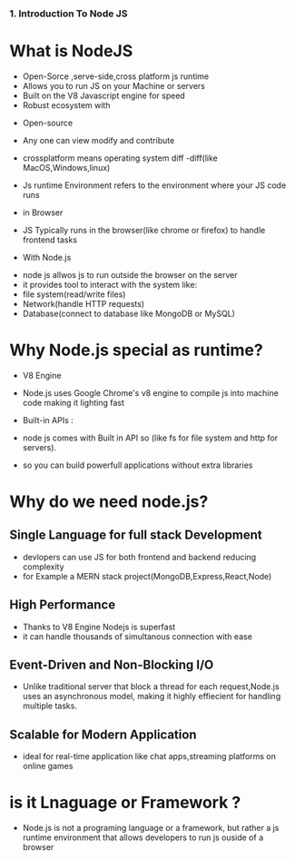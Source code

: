 
### 1. Introduction To Node JS

# What is NodeJS
- Open-Sorce ,serve-side,cross platform js runtime
- Allows you to run JS on your Machine or servers
- Built on the V8 Javascript engine for speed
- Robust ecosystem with 

* Open-source
- Any one can view modify and contribute

* crossplatform means operating system diff -diff(like MacOS,Windows,linux)

* Js runtime Environment refers to the environment where your JS code runs

* in Browser
- JS Typically runs in the browser(like chrome or firefox) to handle frontend tasks

* With Node.js
- node js allwos  js to run outside the browser  on the server
- it provides tool to interact with the system like:
- file system(read/write files)
- Network(handle HTTP requests)
- Database(connect to database like MongoDB or MySQL)

# Why Node.js special as runtime?
- V8 Engine
- Node.js uses Google Chrome's v8 engine to compile js into machine code making it lighting fast

- Built-in APIs :
- node js comes with Built in API so (like fs for  file system and http for servers).
- so you can build powerfull applications without extra libraries

# Why do we need  node.js?

## Single Language for full stack Development
- devlopers can use JS for both  frontend and backend reducing complexity
- for Example  a MERN  stack project(MongoDB,Express,React,Node)

## High Performance
- Thanks to V8 Engine Nodejs is superfast
- it can handle thousands of  simultanous connection with ease

## Event-Driven and Non-Blocking I/O
- Unlike traditional server that block a thread for each request,Node.js uses an asynchronous model, making it highly effiecient for handling multiple tasks.

## Scalable for Modern Application
- ideal for real-time application like chat apps,streaming platforms on online games

# is it Lnaguage or Framework ?
- Node.js is  not a programing language or a framework, but rather a js runtime environment that allows developers to run js ouside of a browser
